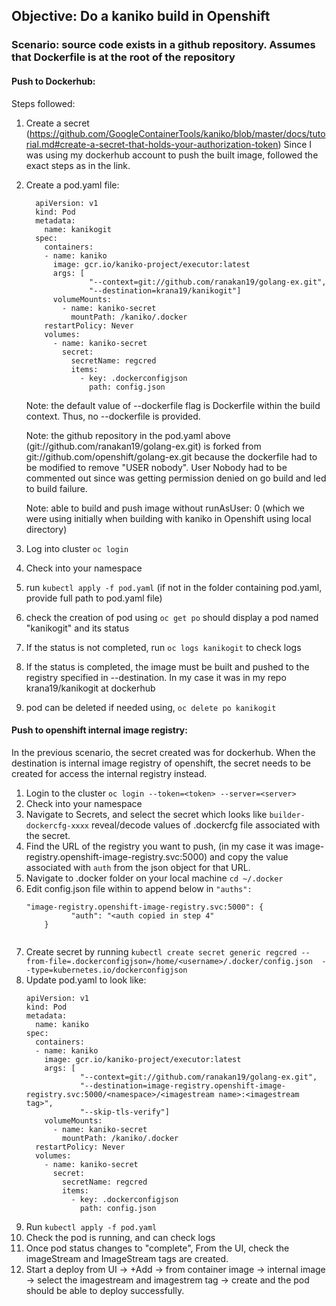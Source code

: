 ## Objective: Do a kaniko build in Openshift

### Scenario: source code exists in a github repository. Assumes that Dockerfile is at the root of the repository

#### Push to Dockerhub:
Steps followed:
1. Create a secret (https://github.com/GoogleContainerTools/kaniko/blob/master/docs/tutorial.md#create-a-secret-that-holds-your-authorization-token)
    Since I was using my dockerhub account to push the built image, followed the exact steps as in the link.
2. Create a pod.yaml file:
    ```
      apiVersion: v1
      kind: Pod
      metadata:
        name: kanikogit
      spec:
        containers:
        - name: kaniko
          image: gcr.io/kaniko-project/executor:latest
          args: [
                  "--context=git://github.com/ranakan19/golang-ex.git",
                  "--destination=krana19/kanikogit"]
          volumeMounts:
            - name: kaniko-secret
              mountPath: /kaniko/.docker
        restartPolicy: Never
        volumes:
          - name: kaniko-secret
            secret:
              secretName: regcred
              items:
                - key: .dockerconfigjson
                  path: config.json
    ```
    Note: the default value of --dockerfile flag is Dockerfile within the build context. Thus, no --dockerfile is provided. 
    
    Note: the github repository in the pod.yaml above (git://github.com/ranakan19/golang-ex.git) is forked from git://github.com/openshift/golang-ex.git 
          because the dockerfile had to be modified to remove "USER nobody". User Nobody had to be commented out since was getting permission denied on 
          go build and led to build failure.
          
    Note: able to build and push image without runAsUser: 0 (which we were using initially when building with kaniko in Openshift using local directory)

3. Log into cluster ``` oc login ```
4. Check into your namespace
5. run ```kubectl apply -f pod.yaml``` (if not in the folder containing pod.yaml, provide full path to pod.yaml file)
6. check the creation of pod using ```oc get po``` should display a pod named "kanikogit" and its status
7. If the status is not completed, run ```oc logs kanikogit``` to check logs
8. If the status is completed, the image must be built and pushed to the registry specified in --destination. In my case it was in my repo 
    krana19/kanikogit at dockerhub
9. pod can be deleted if needed using, ```oc delete po kanikogit```

#### Push to openshift internal image registry:

In the previous scenario, the secret created was for dockerhub. When the destination is internal image registry of openshift, the secret needs to be created for access the internal registry instead. 

1. Login to the cluster ```oc login --token=<token> --server=<server>```
2. Check into your namespace
3. Navigate to Secrets, and select the secret which looks like ```builder-dockercfg-xxxx``` reveal/decode values of .dockercfg file associated with the secret.
4. Find the URL of the registry you want to push, (in my case it was image-registry.openshift-image-registry.svc:5000) and copy the value associated with ```auth``` from the json object for that URL.
5. Navigate to .docker folder on your local machine ```cd ~/.docker```
6. Edit config.json file within to append below in ```"auths":```
    ```
    "image-registry.openshift-image-registry.svc:5000": {
		      "auth": "<auth copied in step 4"
		}
      
7. Create secret by running 
```kubectl create secret generic regcred --from-file=.dockerconfigjson=/home/<username>/.docker/config.json  --type=kubernetes.io/dockerconfigjson```
8. Update pod.yaml to look like:
    ```
    apiVersion: v1
    kind: Pod
    metadata:
      name: kaniko
    spec:
      containers:
      - name: kaniko
        image: gcr.io/kaniko-project/executor:latest
        args: [
                "--context=git://github.com/ranakan19/golang-ex.git",
                "--destination=image-registry.openshift-image-registry.svc:5000/<namespace>/<imagestream name>:<imagestream tag>",
                "--skip-tls-verify"]
        volumeMounts:
          - name: kaniko-secret
            mountPath: /kaniko/.docker
      restartPolicy: Never
      volumes:
        - name: kaniko-secret
          secret:
            secretName: regcred
            items:
              - key: .dockerconfigjson
                path: config.json
 
9. Run ```kubectl apply -f pod.yaml```
10. Check the pod is running, and can check logs
11. Once pod status changes to "complete", From the UI, check the imageStream and ImageStream tags are created.
12. Start a deploy from UI -> +Add -> from container image -> internal image -> select the imagestream and imagestrem tag -> create and the pod should be able to deploy successfully.

